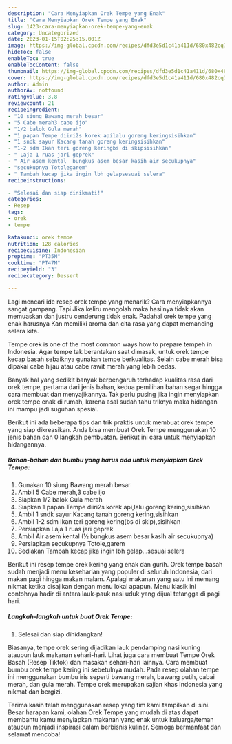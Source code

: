 ```yaml
---
description: "Cara Menyiapkan Orek Tempe yang Enak"
title: "Cara Menyiapkan Orek Tempe yang Enak"
slug: 1423-cara-menyiapkan-orek-tempe-yang-enak
category: Uncategorized
date: 2023-01-15T02:25:15.001Z
image: https://img-global.cpcdn.com/recipes/dfd3e5d1c41a411d/680x482cq70/orek-tempe-foto-resep-utama.jpg
hideToc: false
enableToc: true
enableTocContent: false
thumbnail: https://img-global.cpcdn.com/recipes/dfd3e5d1c41a411d/680x482cq70/orek-tempe-foto-resep-utama.jpg
cover: https://img-global.cpcdn.com/recipes/dfd3e5d1c41a411d/680x482cq70/orek-tempe-foto-resep-utama.jpg
author: Admin
authorAv: notfound
ratingvalue: 3.8
reviewcount: 21
recipeingredient:
- "10 siung Bawang merah besar"
- "5 Cabe merah3 cabe ijo"
- "1/2 balok Gula merah"
- "1 papan Tempe diiri2s korek apilalu goreng keringsisihkan"
- "1 sndk sayur Kacang tanah goreng keringsisihkan"
- "1-2 sdm Ikan teri goreng keringbs di skipsisihkan"
- " Laja 1 ruas jari geprek"
- " Air asem kental  bungkus asem besar kasih air secukupnya"
- "secukupnya Totolegarem"
- " Tambah kecap jika ingin lbh gelapsesuai selera"
recipeinstructions:

- "Selesai dan siap dinikmati!"
categories:
- Resep
tags:
- orek
- tempe

katakunci: orek tempe 
nutrition: 128 calories
recipecuisine: Indonesian
preptime: "PT35M"
cooktime: "PT47M"
recipeyield: "3"
recipecategory: Dessert

---
```



Lagi mencari ide resep orek tempe yang menarik? Cara menyiapkannya sangat gampang. Tapi Jika keliru mengolah maka hasilnya tidak akan memuaskan dan justru cenderung tidak enak. Padahal orek tempe yang enak harusnya Kan memiliki aroma dan cita rasa yang dapat memancing selera kita.


Tempe orek is one of the most common ways how to prepare tempeh in Indonesia. Agar tempe tak berantakan saat dimasak, untuk orek tempe kecap basah sebaiknya gunakan tempe berkualitas. Selain cabe merah bisa dipakai cabe hijau atau cabe rawit merah yang lebih pedas.

Banyak hal yang sedikit banyak berpengaruh terhadap kualitas rasa dari orek tempe, pertama dari jenis bahan, kedua pemilihan bahan segar hingga cara membuat dan menyajikannya. Tak perlu pusing jika ingin menyiapkan orek tempe enak di rumah, karena asal sudah tahu triknya maka hidangan ini mampu jadi suguhan spesial.


Berikut ini ada beberapa tips dan trik praktis untuk membuat orek tempe yang siap dikreasikan. Anda bisa membuat Orek Tempe menggunakan 10 jenis bahan dan 0 langkah pembuatan. Berikut ini cara untuk menyiapkan hidangannya.

<!--inarticleads1-->

##### Bahan-bahan dan bumbu yang harus ada untuk menyiapkan Orek Tempe:

1. Gunakan 10 siung Bawang merah besar
1. Ambil 5 Cabe merah,3 cabe ijo
1. Siapkan 1/2 balok Gula merah
1. Siapkan 1 papan Tempe diiri2s korek api,lalu goreng kering,sisihkan
1. Ambil 1 sndk sayur Kacang tanah goreng kering,sisihkan
1. Ambil 1-2 sdm Ikan teri goreng kering(bs di skip),sisihkan
1. Persiapkan  Laja 1 ruas jari geprek
1. Ambil  Air asem kental (½ bungkus asem besar kasih air secukupnya)
1. Persiapkan secukupnya Totole,garem
1. Sediakan  Tambah kecap jika ingin lbh gelap...sesuai selera


Berikut ini resep tempe orek kering yang enak dan gurih. Orek tempe basah sudah menjadi menu keseharian yang populer di seluruh Indonesia, dari makan pagi hingga makan malam. Apalagi makanan yang satu ini memang nikmat ketika disajikan dengan menu lokal apapun. Menu klasik ini contohnya hadir di antara lauk-pauk nasi uduk yang dijual tetangga di pagi hari. 

<!--inarticleads2-->

##### Langkah-langkah untuk buat Orek Tempe:


1. Selesai dan siap dihidangkan!

Biasanya, tempe orek sering dijadikan lauk pendamping nasi kuning ataupun lauk makanan sehari-hari. Lihat juga cara membuat Tempe Orek Basah (Resep Tiktok) dan masakan sehari-hari lainnya. Cara membuat bumbu orek tempe kering ini sebetulnya mudah. Pada resep olahan tempe ini menggunakan bumbu iris seperti bawang merah, bawang putih, cabai merah, dan gula merah. Tempe orek merupakan sajian khas Indonesia yang nikmat dan bergizi. 

Terima kasih telah menggunakan resep yang tim kami tampilkan di sini. Besar harapan kami, olahan Orek Tempe yang mudah di atas dapat membantu kamu menyiapkan makanan yang enak untuk keluarga/teman ataupun menjadi inspirasi dalam berbisnis kuliner. Semoga bermanfaat dan selamat mencoba!
